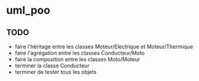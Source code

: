 # uml_poo
## TODO
- faire l'héritage entre les classes Moteur/Electrique et Moteur/Thermique
- faire l'agrégation entre les classes Conducteur/Moto
- faire la composition entre les classes Moto/Moteur
- terminer la classe Conducteur
- terminer de tester tous les objets
